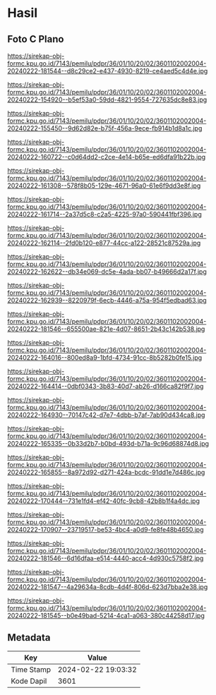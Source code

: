 # Hasil

## Foto C Plano

https://sirekap-obj-formc.kpu.go.id/7143/pemilu/pdpr/36/01/10/20/02/3601102002004-20240222-181544--d8c29ce2-e437-4930-8219-ce4aed5c4d4e.jpg

https://sirekap-obj-formc.kpu.go.id/7143/pemilu/pdpr/36/01/10/20/02/3601102002004-20240222-154920--b5ef53a0-59dd-4821-9554-727635dc8e83.jpg

https://sirekap-obj-formc.kpu.go.id/7143/pemilu/pdpr/36/01/10/20/02/3601102002004-20240222-155450--9d62d82e-b75f-456a-9ece-fb914b1d8a1c.jpg

https://sirekap-obj-formc.kpu.go.id/7143/pemilu/pdpr/36/01/10/20/02/3601102002004-20240222-160722--c0d64dd2-c2ce-4e14-b65e-ed6dfa91b22b.jpg

https://sirekap-obj-formc.kpu.go.id/7143/pemilu/pdpr/36/01/10/20/02/3601102002004-20240222-161308--578f8b05-129e-4671-96a0-61e6f9dd3e8f.jpg

https://sirekap-obj-formc.kpu.go.id/7143/pemilu/pdpr/36/01/10/20/02/3601102002004-20240222-161714--2a37d5c8-c2a5-4225-97a0-590441fbf396.jpg

https://sirekap-obj-formc.kpu.go.id/7143/pemilu/pdpr/36/01/10/20/02/3601102002004-20240222-162114--2fd0b120-e877-44cc-a122-28521c87529a.jpg

https://sirekap-obj-formc.kpu.go.id/7143/pemilu/pdpr/36/01/10/20/02/3601102002004-20240222-162622--db34e069-dc5e-4ada-bb07-b49666d2a17f.jpg

https://sirekap-obj-formc.kpu.go.id/7143/pemilu/pdpr/36/01/10/20/02/3601102002004-20240222-162939--8220979f-6ecb-4446-a75a-954f5edbad63.jpg

https://sirekap-obj-formc.kpu.go.id/7143/pemilu/pdpr/36/01/10/20/02/3601102002004-20240222-181546--655500ae-821e-4d07-8651-2b43c142b538.jpg

https://sirekap-obj-formc.kpu.go.id/7143/pemilu/pdpr/36/01/10/20/02/3601102002004-20240222-164016--800ed8a9-1bfd-4734-91cc-8b5282b0fe15.jpg

https://sirekap-obj-formc.kpu.go.id/7143/pemilu/pdpr/36/01/10/20/02/3601102002004-20240222-164414--0dbf0343-3b83-40d7-ab26-d166ca82f9f7.jpg

https://sirekap-obj-formc.kpu.go.id/7143/pemilu/pdpr/36/01/10/20/02/3601102002004-20240222-164930--70147c42-d7e7-4dbb-b7af-7ab90d434ca8.jpg

https://sirekap-obj-formc.kpu.go.id/7143/pemilu/pdpr/36/01/10/20/02/3601102002004-20240222-165335--0b33d2b7-b0bd-493d-b71a-9c96d68874d8.jpg

https://sirekap-obj-formc.kpu.go.id/7143/pemilu/pdpr/36/01/10/20/02/3601102002004-20240222-165855--8a972d92-d271-424a-bcdc-91dd1e7d486c.jpg

https://sirekap-obj-formc.kpu.go.id/7143/pemilu/pdpr/36/01/10/20/02/3601102002004-20240222-170444--731e1fd4-ef42-40fc-9cb8-42b8b1f4a4dc.jpg

https://sirekap-obj-formc.kpu.go.id/7143/pemilu/pdpr/36/01/10/20/02/3601102002004-20240222-170907--23719517-be53-4bc4-a0d9-fe8fe48b4650.jpg

https://sirekap-obj-formc.kpu.go.id/7143/pemilu/pdpr/36/01/10/20/02/3601102002004-20240222-181546--6d16dfaa-e514-4440-acc4-4d930c5758f2.jpg

https://sirekap-obj-formc.kpu.go.id/7143/pemilu/pdpr/36/01/10/20/02/3601102002004-20240222-181547--4a29634a-8cdb-4d4f-806d-623d7bba2e38.jpg

https://sirekap-obj-formc.kpu.go.id/7143/pemilu/pdpr/36/01/10/20/02/3601102002004-20240222-181545--b0e49bad-5214-4ca1-a063-380c44258d17.jpg


## Metadata

| Key        | Value               |
| ---------- | ------------------- |
| Time Stamp | 2024-02-22 19:03:32 |
| Kode Dapil | 3601                |




